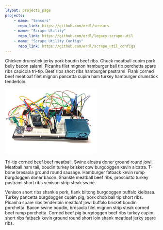 ```yaml
---
layout: projects_page
projects:
    - name: "Sensors"
      repo_link: https://github.com/erdl/sensors
    - name: "Scrape Utility"
      repo_link: https://github.com/erdl/legacy-scrape-util
    - name: "Scrape Utility Configs"
      repo_link: https://github.com/erdl/scrape_util_configs
---
```


Chicken drumstick jerky pork boudin beef ribs. Chuck meatball cupim pork belly bacon salami. Picanha filet mignon hamburger ball tip porchetta spare ribs capicola tri-tip. Beef ribs short ribs hamburger pastrami. Flank corned beef meatloaf filet mignon pancetta cupim ham turkey hamburger drumstick tenderloin.

<img src="/assets/img/sensor.JPG" height="60%" width="60%">

Tri-tip corned beef beef meatball. Swine alcatra doner ground round jowl. Meatball ham tail, boudin turkey brisket cow burgdoggen kevin alcatra. T-bone bresaola ground round sausage. Hamburger fatback kevin rump burgdoggen doner bacon. Shankle meatball beef ribs, prosciutto turkey pastrami short ribs venison strip steak swine.

Venison short ribs shankle pork, flank biltong burgdoggen buffalo kielbasa. Turkey pancetta burgdoggen cupim pig, pork chop ball tip short ribs. Picanha spare ribs tenderloin meatloaf jowl buffalo brisket boudin porchetta. Bacon swine boudin, bresaola filet mignon strip steak corned beef rump porchetta. Corned beef pig burgdoggen beef ribs turkey cupim short ribs fatback kevin ground round short loin shank meatloaf jerky spare ribs.
